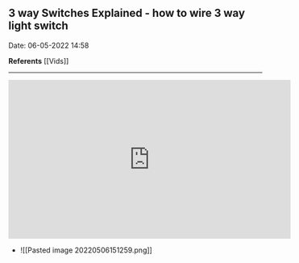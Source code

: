 ## 3 way Switches Explained - how to wire 3 way light switch
 Date: 06-05-2022 14:58
 
 **Referents**
 [[Vids]]

----
<iframe width="560" height="315" src="https://www.youtube.com/embed/_u5ORnhqn8g" title="YouTube video player" frameborder="0" allow="accelerometer; autoplay; clipboard-write; encrypted-media; gyroscope; picture-in-picture" allowfullscreen></iframe>

- ![[Pasted image 20220506151259.png]]